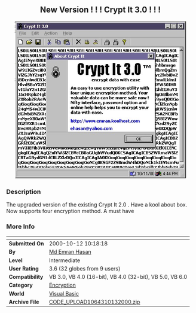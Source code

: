 ﻿<div align="center">

## New Version \! \! \! Crypt It 3\.0 \! \! \!

<img src="PIC20001013195567595.jpg">
</div>

### Description

The upgraded version of the existing Crypt It 2.0 . Have a kool about box. Now supports four encryption method. A must have
 
### More Info
 


<span>             |<span>
---                |---
**Submitted On**   |2000-10-12 10:18:18
**By**             |[Md Emran Hasan](https://github.com/Planet-Source-Code/PSCIndex/blob/master/ByAuthor/md-emran-hasan.md)
**Level**          |Intermediate
**User Rating**    |3.6 (32 globes from 9 users)
**Compatibility**  |VB 3\.0, VB 4\.0 \(16\-bit\), VB 4\.0 \(32\-bit\), VB 5\.0, VB 6\.0
**Category**       |[Encryption](https://github.com/Planet-Source-Code/PSCIndex/blob/master/ByCategory/encryption__1-48.md)
**World**          |[Visual Basic](https://github.com/Planet-Source-Code/PSCIndex/blob/master/ByWorld/visual-basic.md)
**Archive File**   |[CODE\_UPLOAD1064310132000\.zip](https://github.com/Planet-Source-Code/md-emran-hasan-new-version-crypt-it-3-0__1-12046/archive/master.zip)








